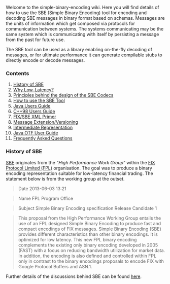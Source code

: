 Welcome to the simple-binary-encoding wiki. Here you will find details of how to use the SBE (Simple Binary Encoding) tool for encoding and decoding SBE messages in binary format based on schemas. Messages are the units of information which get composed via protocols for communication between systems. The systems communicating may be the same system which is communicating with itself by persisting a message from the past for future use.

The SBE tool can be used as a library enabling on-the-fly decoding of messages, or for ultimate performance it can generate compilable stubs to directly encode or decode messages.

### Contents

1. [History of SBE](Home#History-of-SBE)
1. [Why Low-Latency?](wiki/Why-Low-Latency)
1. [Principles behind the design of the SBE Codecs](wiki/Design-Principles)
1. [How to use the SBE Tool](wiki/Sbe-Tool-Guide)
1. [Java Users Guide](wiki/Java-Users-Guide)
1. [C++98 Users Guide](wiki/Cpp98-Users-Guide)
1. [FIX/SBE XML Primer](wiki/FIX-SBE-XML-Primer)
1. [Message Extension/Versioning](wiki/Message-Versioning)
1. [Intermediate Representation](wiki/Intermediate-Representation)
1. [Java OTF User Guide](wiki/Java-OTF-User-Guide)
1. [Frequently Asked Questions](wiki/Frequently-Asked-Questions)

### History of SBE

[SBE](http://www.fixtradingcommunity.org/pg/file/fplpo/read/46939/simple-binary-encoding-specification
) originates from the _"High Performance Work Group"_ within the [FIX Protocol Limited (FPL)](http://old.fixprotocol.org/) organisation. The goal was to produce a binary encoding representation suitable for low-latency financial trading. The statement below is from the working group at the outset.

> Date	2013-06-03 13:21

> Name	FPL Program Office

> Subject	Simple Binary Encoding specification Release Candidate 1

> This proposal from the High Performance Working Group entails the use of an FPL designed Simple Binary Encoding to produce fast and compact encodings of FIX messages. Simple Binary Encoding (SBE) provides different characteristics than other binary encodings. It is optimized for low latency. This new FPL binary encoding complements the existing only binary encoding developed in 2005 (FAST) with a focus on reducing bandwidth utilization for market data. In addition, the encoding is also defined and controlled within FPL only in contrast to the binary encodings proposals to encode FIX with Google Protocol Buffers and ASN.1. 

Further details of the discussions behind SBE can be found [here](http://www.fixtradingcommunity.org/pg/discussions/topicpost/168327/).